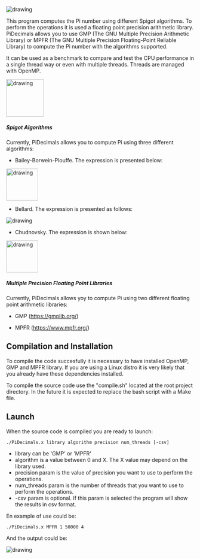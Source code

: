 <img src="https://user-images.githubusercontent.com/60443339/195345025-2f54a691-7918-4a3a-89de-2d488625f4b1.png" alt="drawing"/>

This program computes the Pi number using different Spigot algorithms. 
To perform the operations it is used a floating point precision arithmetic library. PiDecimals allows you to use GMP (The GNU Multiple Precision Arithmetic Library) or MPFR (The GNU Multiple Precision Floating-Point Reliable Library) to compute the Pi number with the algorithms supported.

It can be used as a benchmark to compare and test the CPU performance in a single thread way or even with multiple threads. Threads are managed with OpenMP.

<img src="https://user-images.githubusercontent.com/60443339/195342306-1eb14b7d-ce25-41a8-87b5-545011edf172.png" alt="drawing" height="100"/>

##### Spigot Algorithms

Currently, PiDecimals allows you to compute Pi using three different algorithms:

* Bailey-Borwein-Plouffe. The expression is presented below:

<img src="https://user-images.githubusercontent.com/60443339/195336253-bf6aeeea-c255-458c-9f16-7fcc91d5b2c7.png" alt="drawing" height="85" />

* Bellard. The expression is presented as follows:

<img src="https://user-images.githubusercontent.com/60443339/195340916-7508ee10-2209-413a-b24a-92cede2aea44.png" alt="drawing" />

* Chudnovsky. The expression is shown below:

<img src="https://user-images.githubusercontent.com/60443339/195336414-27422fd3-4884-4cf4-a7b8-47bf49f5b67a.png" alt="drawing" height="85" />

##### Multiple Precision Floating Point Libraries

Currently, PiDecimals allows yoy to compute Pi using two different floating point arithmetic libraries: 

* GMP (https://gmplib.org/)

* MPFR (https://www.mpfr.org/)

## Compilation and Installation

To compile the code succesfully it is necessary to have installed OpenMP, GMP and MPFR library. 
If you are using a Linux distro it is very likely that you already have these dependencies installed.

To compile the source code use the "compile.sh" located at the root project directory. 
In the future it is expected to replace the bash script with a Make file.   

## Launch

When the source code is compiled you are ready to launch: 

```console
./PiDecimals.x library algorithm precision num_threads [-csv]
```

* library can be 'GMP' or 'MPFR'
* algorithm is a value between 0 and X. The X value may depend on the library used.
* precision param is the value of precision you want to use to perform the operations. 
* num_threads param is the number of threads that you want to use to perform the operations.
* -csv param is optional. If this param is selected the program will show the results in csv format.

En example of use could be:
```console
./PiDecimals.x MPFR 1 50000 4 
```
And the output could be:

<img src="https://user-images.githubusercontent.com/60443339/195339706-35d6c8d7-a0e1-4732-87dd-57f886090160.png" alt="drawing" />



